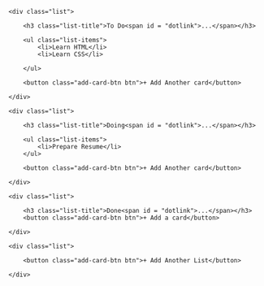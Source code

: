 
<!DOCTYPE html>
<html lang="en">
<head>
    <meta charset="UTF-8">
    <meta name="viewport" content="width=device-width, initial-scale=1.0">
    <title>Trello board</title>
	<style>

:root {
    font-size: 10px;
}

*,
*::before,
*::after {
    box-sizing: border-box;
}

body {
    font-family: Arial, sans-serif;
    display: flex;
    flex-direction: column;
    background-color: #0079bf;
}

.btn {
    display: flex;
    justify-content: center;
    align-items: center;
    font: inherit;
    background: none;
    border: none;
    color: inherit;
    padding: 0;
    cursor: pointer;
}

:focus {
    outline-color: #fa0;
}

.lists-container::-webkit-scrollbar {
    height: 2.4rem;
}

.lists-container::-webkit-scrollbar-thumb {
    background-color: #66a3c7;
    border: 0.8rem solid #0079bf;
    border-top-width: 0;
}

.lists-container {
    display: flex;
    align-items: start;
    padding: 0 0.8rem 0.8rem;
    overflow-x: auto;
    height: calc(100vh - 8.6rem);
}

.list {
    flex: 0 0 27rem;
    display: flex;
    flex-direction: column;
    background-color: #e2e4e6;
    max-height: calc(100vh - 11.8rem);
    border-radius: 0.3rem;
    margin-right: 1rem;
}

.list:last-of-type {
    margin-right: 0;
}

.list-title {
    font-size: 1.4rem;
    font-weight: 700;
    color: #333;
    padding: 1rem;
}

.list-items {
    flex: 1;
    display: flex;
    flex-direction: column;
    align-content: start;
    padding: 0 0.6rem 0.5rem;
    overflow-y: auto;
}

.list-items::-webkit-scrollbar {
    width: 1.6rem;
}

.list-items::-webkit-scrollbar-thumb {
    background-color: #c4c9cc;
    border-right: 0.6rem solid #e2e4e6;
}

.list-items li {
    font-size: 1.4rem;
    font-weight: 400;
    line-height: 1.3;
    background-color: #fff;
    padding: 0.65rem 0.6rem;
    color: #4d4d4d;
    border-bottom: 0.1rem solid #ccc;
    border-radius: 0.3rem;
    margin-bottom: 0.6rem;
    word-wrap: break-word;
    cursor: pointer;
}

.list-items li:last-of-type {
    margin-bottom: 0;
}

.list-items li:hover {
    background-color: #eee;
}

.add-card-btn {
    display: block;
    font-size: 1.4rem;
    font-weight: 400;
    color: #838c91;
    padding: 1rem;
    text-align: left;
    cursor: pointer;
}

.add-card-btn:hover {
    background-color: #cdd2d4;
    color: #4d4d4d;
    text-decoration: underline;
}

.add-list-btn {
    flex: 0 0 27rem;
    display: block;
    font-size: 1.4rem;
    font-weight: 400;
    background-color: #006aa7;
    color: #a5cae0;
    padding: 1rem;
    border-radius: 0.3rem;
    cursor: pointer;
    transition: background-color 150ms;
    text-align: left;
}

.add-list-btn:hover {
    background-color: #005485;
}

.add-card-btn::after,
.add-list-btn::after {
    content: '...';
}



@supports (display: grid) {
    body {
        display: grid;
        grid-template-rows: 4rem 3rem auto;
        grid-row-gap: 0.8rem;
    }


    .lists-container {
        display: grid;
        grid-auto-columns: 27rem;
        grid-auto-flow: column;
        grid-column-gap: 1rem;
    }

    .list {
        display: grid;
        grid-template-rows: auto minmax(auto, 1fr) auto;
    }

    .list-items {
        display: grid;
        grid-row-gap: 0.6rem;
    }
    #dotlink{
        float: right;
    }

}
</style>
</head>

<body>
    


<section class="lists-container">

	<div class="list">

		<h3 class="list-title">To Do<span id = "dotlink">...</span></h3>

		<ul class="list-items">
			<li>Learn HTML</li>
			<li>Learn CSS</li>

		</ul>

		<button class="add-card-btn btn">+ Add Another card</button>

	</div>

	<div class="list">

		<h3 class="list-title">Doing<span id = "dotlink">...</span></h3>

		<ul class="list-items">
			<li>Prepare Resume</li>
		</ul>

		<button class="add-card-btn btn">+ Add Another card</button>

	</div>

	<div class="list">

		<h3 class="list-title">Done<span id = "dotlink">...</span></h3>
		<button class="add-card-btn btn">+ Add a card</button>

	</div>

	<div class="list">

		<button class="add-card-btn btn">+ Add Another List</button>

	</div>

</section>
</body>
</html>
